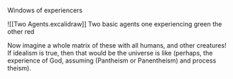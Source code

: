 


Windows of experiencers

![[Two Agents.excalidraw]]
Two basic agents one experiencing green the other red

Now imagine a whole matrix of these with all humans, and other creatures! If idealism is true, then that would be the universe is like (perhaps, the experience of God, assuming (Pantheism or Panentheism) and process theism). 



